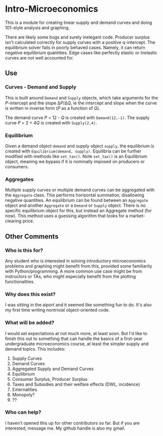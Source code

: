 # Intro-Microeconomics

This is a module for creating linear supply and demand curves and doing 101-style analysis and graphing.

There are likely some bugs and surely inelegant code. Producer surplus isn't calculated correctly for supply curves with a positive q-intercept. The equilibrium solver fails in poorly behaved cases. Namely, it can return negative equilibrium quantities. Edge cases like perfectly elastic or inelastic curves are not well accounted for. 


## Use

### Curves - Demand and Supply
This is built around `Demand` and `Supply` objects, which take arguments for the *P*-intercept and the slope Δ*P*/Δ*Q*, ie the intercept and slope when the curve is written in inverse form (*P* as a function of *Q*). 

The demand curve *P* = 12 - *Q* is created with `Demand(12,-1)`. The supply curve *P* = 2 + 4*Q* is created with `Supply(2,4)`. 

### Equilibrium
Given a demand object `demand` and supply object `supply`, the equilibrium is created with `Equilibrium(demand, supply)`. Equilibria can be further modified with methods like `set_tax()`. Note `set_tax()` is an Equilibrium object, meaning we bypass if it is nominally imposed on producers or consumers.  

### Aggregates
Multiple supply curves or multiple demand curves can be aggregated with the `Aggregate` class. This performs horizontal summation, disallowing negative quantities. An equilibrium can be found between an `Aggregate` object and another `Aggregate` or a `Demand` or `Supply` object. There is no specific equilibrium object for this, but instead an Aggregate method (for now). This method uses a guessing algorithm that looks for a market-clearing price.

## Other Comments
### Who is this for? 
Any student who is interested in solving introductory microeconomics problems and graphing might benefit from this, provided some familiarity with Python/programming. A more common use case might be from instructors or TAs, who might especially benefit from the plotting functionalities.  

### Why does this exist? 
I was sitting in the aiport and it seemed like something fun to do. It's also my first time writing nontrivial object-oriented code. 

### What will be added? 
I would set expectations at not much more, at least soon. But I'd like to finish this out to something that can handle the basics of a first-year undergraduate microeconomics course, at least the simpler supply and demand topics. This includes:
 1. Supply Curves
 2. Demand Curves
 3. Aggregated Supply and Demand Curves
 4. Equilibrium
 5. Consumer Surplus, Producer Surplus
 6. Taxes and Subsidies and their welfare effects (DWL, incidence)
 7. Externalities
 8. Monopoly?
 9. ??

### Who can help? 
I haven't opened this up for other contributors so far. But if you are interested, message me. My github handle is also my gmail. 

